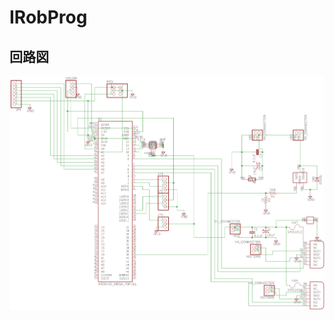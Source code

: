 # IRobProg
## 回路図
![circuit schematic](https://github.com/margorpCDR/IRobProg/blob/master/arduinomega_circuit.png)
